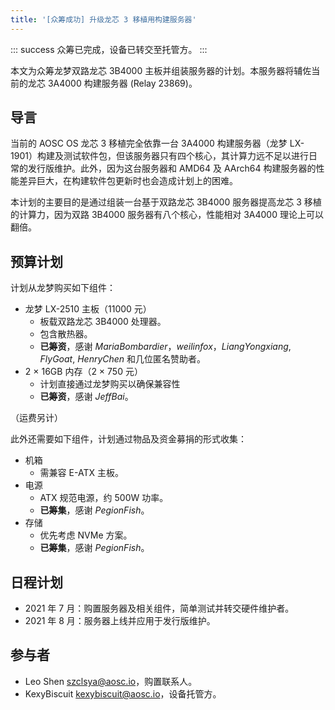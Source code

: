 ```yaml
---
title: '[众筹成功] 升级龙芯 3 移植用构建服务器'
---
```


::: success
众筹已完成，设备已转交至托管方。
:::

本文为众筹龙梦双路龙芯 3B4000 主板并组装服务器的计划。本服务器将辅佐当前的龙芯 3A4000 构建服务器 (Relay 23869)。

## 导言

当前的 AOSC OS 龙芯 3 移植完全依靠一台 3A4000 构建服务器（龙梦 LX-1901）构建及测试软件包，但该服务器只有四个核心，其计算力远不足以进行日常的发行版维护。此外，因为这台服务器和 AMD64 及 AArch64 构建服务器的性能差异巨大，在构建软件包更新时也会造成计划上的困难。

本计划的主要目的是通过组装一台基于双路龙芯 3B4000 服务器提高龙芯 3 移植的计算力，因为双路 3B4000 服务器有八个核心，性能相对 3A4000 理论上可以翻倍。

## 预算计划

计划从龙梦购买如下组件：

+ 龙梦 LX-2510 主板（11000 元）
  - 板载双路龙芯 3B4000 处理器。
  - 包含散热器。
  - **已筹资**，感谢 *MariaBombardier*，*weilinfox*，*LiangYongxiang*, *FlyGoat*, *HenryChen* 和几位匿名赞助者。
+ 2 × 16GB 内存（2 × 750 元）
  - 计划直接通过龙梦购买以确保兼容性
  - **已筹资**，感谢 *JeffBai*。

（运费另计）

此外还需要如下组件，计划通过物品及资金募捐的形式收集：

+ 机箱
  - 需兼容 E-ATX 主板。
+ 电源
  - ATX 规范电源，约 500W 功率。
  - **已筹集**，感谢 *PegionFish*。
+ 存储
  - 优先考虑 NVMe 方案。
  - **已筹集**，感谢 *PegionFish*。

## 日程计划

- 2021 年 7 月：购置服务器及相关组件，简单测试并转交硬件维护者。
- 2021 年 8 月：服务器上线并应用于发行版维护。

## 参与者

- Leo Shen <szclsya@aosc.io>，购置联系人。
- KexyBiscuit <kexybiscuit@aosc.io>，设备托管方。
